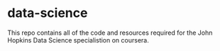 # data-science
This repo contains all of the code and resources required for the John Hopkins Data Science specialistion
on coursera.
